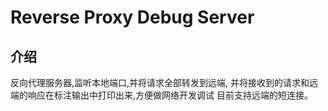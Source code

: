 # Reverse Proxy Debug Server


## 介绍

反向代理服务器,监听本地端口,并将请求全部转发到远端,
并将接收到的请求和远端的响应在标注输出中打印出来,方便做网络开发调试
目前支持远端的短连接。

